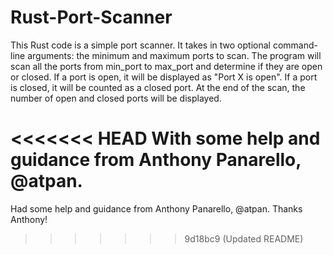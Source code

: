 # Rust-Port-Scanner
This Rust code is a simple port scanner. It takes in two optional command-line arguments: the minimum and maximum ports to scan. The program will scan all the ports from min_port to max_port and determine if they are open or closed. If a port is open, it will be displayed as "Port X is open". If a port is closed, it will be counted as a closed port. At the end of the scan, the number of open and closed ports will be displayed.

<<<<<<< HEAD
With some help and guidance from Anthony Panarello, @atpan. 
=======
Had some help and guidance from Anthony Panarello, @atpan. Thanks Anthony!
>>>>>>> 9d18bc9 (Updated README)

